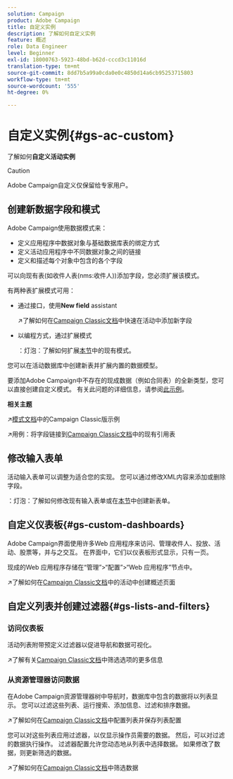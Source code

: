 ```yaml
---
solution: Campaign
product: Adobe Campaign
title: 自定义实例
description: 了解如何自定义实例
feature: 概述
role: Data Engineer
level: Beginner
exl-id: 18000763-5923-48bd-b62d-cccd3c11016d
translation-type: tm+mt
source-git-commit: 8dd7b5a99a0cda0e0c4850d14a6cb95253715803
workflow-type: tm+mt
source-wordcount: '555'
ht-degree: 0%

---
```


# 自定义实例{#gs-ac-custom}

了解如何&#x200B;**自定义活动实例**

>[!CAUTION]
>
>Adobe Campaign自定义仅保留给专家用户。

## 创建新数据字段和模式

Adobe Campaign使用数据模式来：

* 定义应用程序中数据对象与基础数据库表的绑定方式
* 定义活动应用程序中不同数据对象之间的链接
* 定义和描述每个对象中包含的各个字段

可以向现有表(如收件人表(nms:收件人))添加字段，您必须扩展该模式。

有两种表扩展模式可用：

* 通过接口，使用&#x200B;**New field** assistant

   :arrow_upper_right:了解如何在[Campaign Classic文档](https://experienceleague.adobe.com/docs/campaign-classic/using/configuring-campaign-classic/editing-schemas/new-field-wizard.html?lang=en#configuring-campaign-classic)中快速在活动中添加新字段

* 以编程方式，通过扩展模式

   ：灯泡：了解如何扩展[本节](../dev/extend-schema.md)中的现有模式。


您可以在活动数据库中创建新表并扩展内置的数据模型。

要添加Adobe Campaign中不存在的现成数据（例如合同表）的全新类型，您可以直接创建自定义模式。 有关此问题的详细信息，请参阅[此示例](../dev/create-schema.md#example--creating-a-contract-table)。

**相关主题**

:arrow_upper_right:[模式文档](https://experienceleague.adobe.com/docs/campaign-classic/using/configuring-campaign-classic/editing-schemas/examples-of-schemas-edition.html?lang=en#configuring-campaign-classic)中的Campaign Classic版示例

:arrow_upper_right:用例：将字段链接到[Campaign Classic文档](https://experienceleague.adobe.com/docs/campaign-classic/using/configuring-campaign-classic/editing-schemas/examples-of-schemas-edition.html?lang=en#uc-link)中的现有引用表


## 修改输入表单

活动输入表单可以调整为适合您的实现。 您可以通过修改XML内容来添加或删除字段。

：灯泡：了解如何修改现有输入表单或在[本节](../dev/forms.md)中创建新表单。

## 自定义仪表板{#gs-custom-dashboards}

Adobe Campaign界面使用许多Web 应用程序来访问、管理收件人、投放、活动、股票等，并与之交互。 在界面中，它们以仪表板形式显示，只有一页。

现成的Web 应用程序存储在“管理”>“配置”>“Web 应用程序”节点中。

:arrow_upper_right:了解如何在[Campaign Classic文档](https://experienceleague.adobe.com/docs/campaign-classic/using/designing-content/web-applications/use-cases--creating-overviews.html?lang=en#creating-a-single-page-web-application)中的活动中创建概述页面


## 自定义列表并创建过滤器{#gs-lists-and-filters}

### 访问仪表板

活动列表附带预定义过滤器以促进导航和数据可视化。

:arrow_upper_right:了解有关[Campaign Classic文档](https://experienceleague.adobe.com/docs/campaign-classic/using/getting-started/filtering-data/filtering-options.html?lang=en#about-filtering)中筛选选项的更多信息


### 从资源管理器访问数据

在Adobe Campaign资源管理器树中导航时，数据库中包含的数据将以列表显示。 您可以过滤这些列表、运行搜索、添加信息、过滤和排序数据。

:arrow_upper_right:了解如何在[Campaign Classic文档](https://experienceleague.adobe.com/docs/campaign-classic/using/getting-started/starting-with-adobe-campaign/campaign-workspace/adobe-campaign-ui-lists.html?lang=en#getting-started)中配置列表并保存列表配置


您可以对这些列表应用过滤器，以仅显示操作员需要的数据。 然后，可以对过滤的数据执行操作。 过滤器配置允许您动态地从列表中选择数据。 如果修改了数据，则更新筛选的数据。

:arrow_upper_right:了解如何在[Campaign Classic文档](https://experienceleague.adobe.com/docs/campaign-classic/using/getting-started/filtering-data/creating-filters.html?lang=en#typology-of-available-filters)中筛选数据

